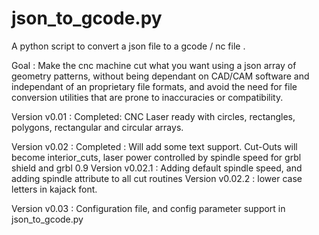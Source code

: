 # json_to_gcode.py

A python script to convert a json file to a gcode / nc file .

Goal : Make the cnc machine cut what you want using a json array of geometry patterns, without being dependant on CAD/CAM software and independant of an proprietary file formats, and avoid the need for file conversion utilities that are prone to inaccuracies or compatibility.
 
Version v0.01 : Completed: CNC Laser ready with circles, rectangles, polygons, rectangular and circular arrays.
  
Version v0.02 : Completed : Will add some text support. Cut-Outs will become interior_cuts, laser power controlled by spindle speed for grbl shield and grbl 0.9
Version v0.02.1 : Adding default spindle speed, and adding spindle attribute to all cut routines
Version v0.02.2 : lower case letters in kajack font.

Version v0.03 : Configuration file, and config parameter support in json_to_gcode.py